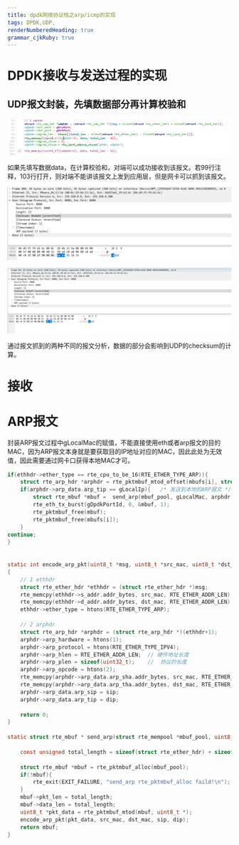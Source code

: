 ```yaml
---
title: dpdk网络协议栈之arp/icmp的实现
tags: DPDK,UDP,
renderNumberedHeading: true
grammar_cjkRuby: true
---
```

# DPDK接收与发送过程的实现


## UDP报文封装，先填数据部分再计算校验和

![UDP封装](./images/1645276225307.png)


如果先填写数据data，在计算校验和，对端可以成功接收到该报文。若99行注释，103行打开，则对端不能讲该报文上发到应用层，但是网卡可以抓到该报文。

![先填数据后计算校验和](./images/1645276385993.png)

![先计算校验和后填数据](./images/1645276363423.png)

通过报文抓到的两种不同的报文分析，数据的部分会影响到UDP的checksum的计算。

# 接收


# ARP报文
封装ARP报文过程中gLocalMac的赋值，不能直接使用eth或者arp报文的目的MAC，因为ARP报文本身就是要获取目的IP地址对应的MAC，因此此处为无效值，因此需要通过网卡口获得本地MAC才可。

``` c
if(ethhdr->ether_type == rte_cpu_to_be_16(RTE_ETHER_TYPE_ARP)){
	struct rte_arp_hdr *arphdr = rte_pktmbuf_mtod_offset(mbufs[i], struct rte_arp_hdr *, sizeof(struct rte_ether_hdr));
	if(arphdr->arp_data.arp_tip == gLocalIp){	/* 发送到本地的ARP报文 */
		struct rte_mbuf *mbuf =  send_arp(mbuf_pool, gLocalMac, arphdr->arp_data.arp_sha.addr_bytes, arphdr->arp_data.arp_tip, arphdr->arp_data.arp_sip);
		rte_eth_tx_burst(gDpdkPortId, 0, &mbuf, 1);
		rte_pktmbuf_free(mbuf);
		rte_pktmbuf_free(mbufs[i]);
	}
continue;
}


static int encode_arp_pkt(uint8_t *msg, uint8_t *src_mac, uint8_t *dst_mac, uint32_t sip, uint32_t dip)
{
	// 1 ethhdr
	struct rte_ether_hdr *ethhdr = (struct rte_ether_hdr *)msg;
	rte_memcpy(ethhdr->s_addr.addr_bytes, src_mac, RTE_ETHER_ADDR_LEN);
	rte_memcpy(ethhdr->d_addr.addr_bytes, dst_mac, RTE_ETHER_ADDR_LEN);
	ethhdr->ether_type = htons(RTE_ETHER_TYPE_ARP);

	// 2 arphdr
	struct rte_arp_hdr *arphdr = (struct rte_arp_hdr *)(ethhdr+1);
	arphdr->arp_hardware = htons(1);
	arphdr->arp_protocol = htons(RTE_ETHER_TYPE_IPV4);
	arphdr->arp_hlen = RTE_ETHER_ADDR_LEN;	// 硬件地址长度
	arphdr->arp_plen = sizeof(uint32_t);	//	协议的长度
	arphdr->arp_opcode = htons(2);
	rte_memcpy(arphdr->arp_data.arp_sha.addr_bytes, src_mac, RTE_ETHER_ADDR_LEN); 
	rte_memcpy(arphdr->arp_data.arp_tha.addr_bytes, dst_mac, RTE_ETHER_ADDR_LEN); 
	arphdr->arp_data.arp_sip = sip;
	arphdr->arp_data.arp_tip = dip;

	return 0;
}

static struct rte_mbuf * send_arp(struct rte_mempool *mbuf_pool, uint8_t *src_mac, uint8_t *dst_mac, uint32_t sip, uint32_t dip){

	const unsigned total_length = sizeof(struct rte_ether_hdr) + sizeof(struct rte_arp_hdr);
	
	struct rte_mbuf *mbuf = rte_pktmbuf_alloc(mbuf_pool);
	if(!mbuf){
		rte_exit(EXIT_FAILURE, "send_arp rte_pktmbuf_alloc faild!\n");
	}
	mbuf->pkt_len = total_length;
	mbuf->data_len = total_length;
	uint8_t *pkt_data = rte_pktmbuf_mtod(mbuf, uint8_t *);
	encode_arp_pkt(pkt_data, src_mac, dst_mac, sip, dip);
	return mbuf;
}
```